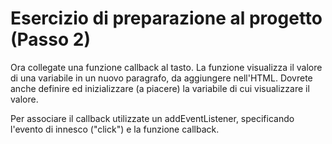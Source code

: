 # Esercizio di preparazione al progetto (Passo 2)

Ora collegate una funzione callback al tasto. La funzione visualizza il valore di una variabile in un nuovo paragrafo, da aggiungere nell'HTML. Dovrete anche definire ed inizializzare (a piacere) la variabile di cui visualizzare il valore.

Per associare il callback utilizzate un addEventListener, specificando l'evento di innesco ("click") e la funzione callback.